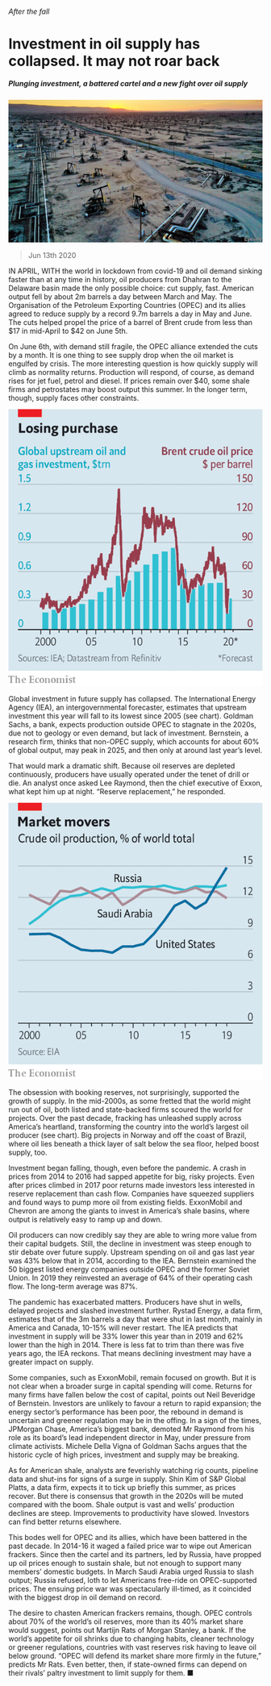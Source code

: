 ###### After the fall

# Investment in oil supply has collapsed. It may not roar back 

##### Plunging investment, a battered cartel and a new fight over oil supply 

![image](images/20200613_FNP001_0.jpg) 

> Jun 13th 2020 

IN APRIL, WITH the world in lockdown from covid-19 and oil demand sinking faster than at any time in history, oil producers from Dhahran to the Delaware basin made the only possible choice: cut supply, fast. American output fell by about 2m barrels a day between March and May. The Organisation of the Petroleum Exporting Countries (OPEC) and its allies agreed to reduce supply by a record 9.7m barrels a day in May and June. The cuts helped propel the price of a barrel of Brent crude from less than $17 in mid-April to $42 on June 5th.

On June 6th, with demand still fragile, the OPEC alliance extended the cuts by a month. It is one thing to see supply drop when the oil market is engulfed by crisis. The more interesting question is how quickly supply will climb as normality returns. Production will respond, of course, as demand rises for jet fuel, petrol and diesel. If prices remain over $40, some shale firms and petrostates may boost output this summer. In the longer term, though, supply faces other constraints.

![image](images/20200613_FNC005.png) 


Global investment in future supply has collapsed. The International Energy Agency (IEA), an intergovernmental forecaster, estimates that upstream investment this year will fall to its lowest since 2005 (see chart). Goldman Sachs, a bank, expects production outside OPEC to stagnate in the 2020s, due not to geology or even demand, but lack of investment. Bernstein, a research firm, thinks that non-OPEC supply, which accounts for about 60% of global output, may peak in 2025, and then only at around last year’s level.


That would mark a dramatic shift. Because oil reserves are depleted continuously, producers have usually operated under the tenet of drill or die. An analyst once asked Lee Raymond, then the chief executive of Exxon, what kept him up at night. “Reserve replacement,” he responded.

![image](images/20200613_FNC894.png) 


The obsession with booking reserves, not surprisingly, supported the growth of supply. In the mid-2000s, as some fretted that the world might run out of oil, both listed and state-backed firms scoured the world for projects. Over the past decade, fracking has unleashed supply across America’s heartland, transforming the country into the world’s largest oil producer (see chart). Big projects in Norway and off the coast of Brazil, where oil lies beneath a thick layer of salt below the sea floor, helped boost supply, too.

Investment began falling, though, even before the pandemic. A crash in prices from 2014 to 2016 had sapped appetite for big, risky projects. Even after prices climbed in 2017 poor returns made investors less interested in reserve replacement than cash flow. Companies have squeezed suppliers and found ways to pump more oil from existing fields. ExxonMobil and Chevron are among the giants to invest in America’s shale basins, where output is relatively easy to ramp up and down.

Oil producers can now credibly say they are able to wring more value from their capital budgets. Still, the decline in investment was steep enough to stir debate over future supply. Upstream spending on oil and gas last year was 43% below that in 2014, according to the IEA. Bernstein examined the 50 biggest listed energy companies outside OPEC and the former Soviet Union. In 2019 they reinvested an average of 64% of their operating cash flow. The long-term average was 87%.

The pandemic has exacerbated matters. Producers have shut in wells, delayed projects and slashed investment further. Rystad Energy, a data firm, estimates that of the 3m barrels a day that were shut in last month, mainly in America and Canada, 10-15% will never restart. The IEA predicts that investment in supply will be 33% lower this year than in 2019 and 62% lower than the high in 2014. There is less fat to trim than there was five years ago, the IEA reckons. That means declining investment may have a greater impact on supply.

Some companies, such as ExxonMobil, remain focused on growth. But it is not clear when a broader surge in capital spending will come. Returns for many firms have fallen below the cost of capital, points out Neil Beveridge of Bernstein. Investors are unlikely to favour a return to rapid expansion; the energy sector’s performance has been poor, the rebound in demand is uncertain and greener regulation may be in the offing. In a sign of the times, JPMorgan Chase, America’s biggest bank, demoted Mr Raymond from his role as its board’s lead independent director in May, under pressure from climate activists. Michele Della Vigna of Goldman Sachs argues that the historic cycle of high prices, investment and supply may be breaking.

As for American shale, analysts are feverishly watching rig counts, pipeline data and shut-ins for signs of a surge in supply. Shin Kim of S&amp;P Global Platts, a data firm, expects it to tick up briefly this summer, as prices recover. But there is consensus that growth in the 2020s will be muted compared with the boom. Shale output is vast and wells’ production declines are steep. Improvements to productivity have slowed. Investors can find better returns elsewhere.

This bodes well for OPEC and its allies, which have been battered in the past decade. In 2014-16 it waged a failed price war to wipe out American frackers. Since then the cartel and its partners, led by Russia, have propped up oil prices enough to sustain shale, but not enough to support many members’ domestic budgets. In March Saudi Arabia urged Russia to slash output; Russia refused, loth to let Americans free-ride on OPEC-supported prices. The ensuing price war was spectacularly ill-timed, as it coincided with the biggest drop in oil demand on record.

The desire to chasten American frackers remains, though. OPEC controls about 70% of the world’s oil reserves, more than its 40% market share would suggest, points out Martijn Rats of Morgan Stanley, a bank. If the world’s appetite for oil shrinks due to changing habits, cleaner technology or greener regulations, countries with vast reserves risk having to leave oil below ground. “OPEC will defend its market share more firmly in the future,” predicts Mr Rats. Even better, then, if state-owned firms can depend on their rivals’ paltry investment to limit supply for them. ■

